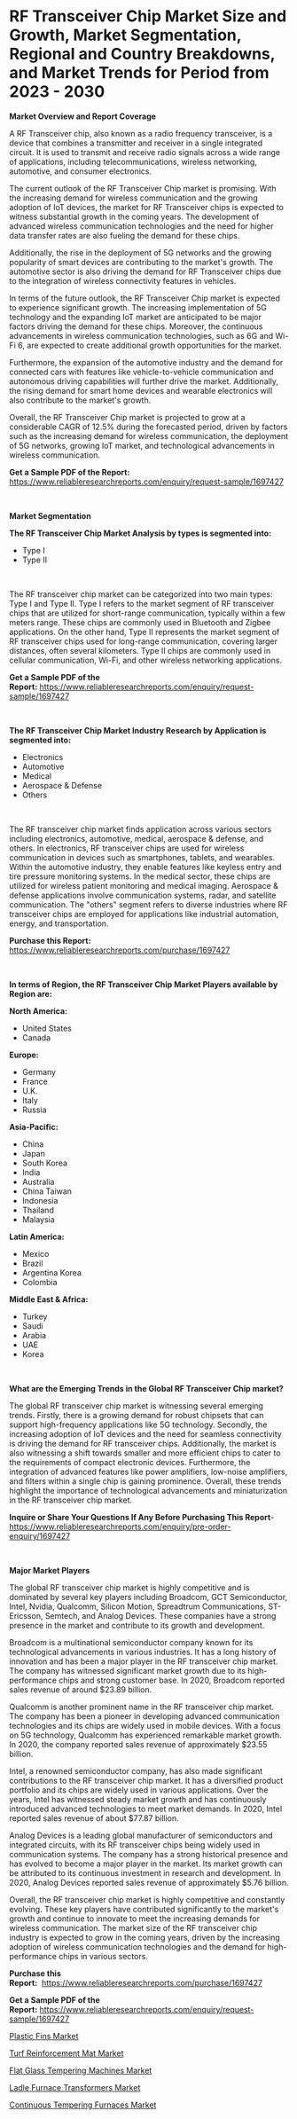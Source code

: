 <p><h1>RF Transceiver Chip Market Size and Growth, Market Segmentation, Regional and Country Breakdowns, and Market Trends for Period from 2023 -  2030</h1></p><p><strong>Market Overview and Report Coverage</strong></p>
<p><p>A RF Transceiver chip, also known as a radio frequency transceiver, is a device that combines a transmitter and receiver in a single integrated circuit. It is used to transmit and receive radio signals across a wide range of applications, including telecommunications, wireless networking, automotive, and consumer electronics.</p><p>The current outlook of the RF Transceiver Chip market is promising. With the increasing demand for wireless communication and the growing adoption of IoT devices, the market for RF Transceiver chips is expected to witness substantial growth in the coming years. The development of advanced wireless communication technologies and the need for higher data transfer rates are also fueling the demand for these chips.</p><p>Additionally, the rise in the deployment of 5G networks and the growing popularity of smart devices are contributing to the market's growth. The automotive sector is also driving the demand for RF Transceiver chips due to the integration of wireless connectivity features in vehicles.</p><p>In terms of the future outlook, the RF Transceiver Chip market is expected to experience significant growth. The increasing implementation of 5G technology and the expanding IoT market are anticipated to be major factors driving the demand for these chips. Moreover, the continuous advancements in wireless communication technologies, such as 6G and Wi-Fi 6, are expected to create additional growth opportunities for the market.</p><p>Furthermore, the expansion of the automotive industry and the demand for connected cars with features like vehicle-to-vehicle communication and autonomous driving capabilities will further drive the market. Additionally, the rising demand for smart home devices and wearable electronics will also contribute to the market's growth.</p><p>Overall, the RF Transceiver Chip market is projected to grow at a considerable CAGR of 12.5% during the forecasted period, driven by factors such as the increasing demand for wireless communication, the deployment of 5G networks, growing IoT market, and technological advancements in wireless communication.</p></p>
<p><strong>Get a Sample PDF of the Report:</strong> <a href="https://www.reliableresearchreports.com/enquiry/request-sample/1697427">https://www.reliableresearchreports.com/enquiry/request-sample/1697427</a></p>
<p>&nbsp;</p>
<p><strong>Market Segmentation</strong></p>
<p><strong>The RF Transceiver Chip Market Analysis by types is segmented into:</strong></p>
<p><ul><li>Type I</li><li>Type II</li></ul></p>
<p>&nbsp;</p>
<p><p>The RF transceiver chip market can be categorized into two main types: Type I and Type II. Type I refers to the market segment of RF transceiver chips that are utilized for short-range communication, typically within a few meters range. These chips are commonly used in Bluetooth and Zigbee applications. On the other hand, Type II represents the market segment of RF transceiver chips used for long-range communication, covering larger distances, often several kilometers. Type II chips are commonly used in cellular communication, Wi-Fi, and other wireless networking applications.</p></p>
<p><strong>Get a Sample PDF of the Report:</strong>&nbsp;<a href="https://www.reliableresearchreports.com/enquiry/request-sample/1697427">https://www.reliableresearchreports.com/enquiry/request-sample/1697427</a></p>
<p>&nbsp;</p>
<p><strong>The RF Transceiver Chip Market Industry Research by Application is segmented into:</strong></p>
<p><ul><li>Electronics</li><li>Automotive</li><li>Medical</li><li>Aerospace & Defense</li><li>Others</li></ul></p>
<p>&nbsp;</p>
<p><p>The RF transceiver chip market finds application across various sectors including electronics, automotive, medical, aerospace & defense, and others. In electronics, RF transceiver chips are used for wireless communication in devices such as smartphones, tablets, and wearables. Within the automotive industry, they enable features like keyless entry and tire pressure monitoring systems. In the medical sector, these chips are utilized for wireless patient monitoring and medical imaging. Aerospace & defense applications involve communication systems, radar, and satellite communication. The "others" segment refers to diverse industries where RF transceiver chips are employed for applications like industrial automation, energy, and transportation.</p></p>
<p><strong>Purchase this Report:</strong>&nbsp; <a href="https://www.reliableresearchreports.com/purchase/1697427">https://www.reliableresearchreports.com/purchase/1697427</a></p>
<p>&nbsp;</p>
<p><strong>In terms of Region, the RF Transceiver Chip Market Players available by Region are:</strong></p>
<p>
    <p> <strong> North America: </strong>
        <ul>
            <li>United States</li>
            <li>Canada</li>
        </ul>
        </p> 
    <p> <strong> Europe: </strong>
        <ul>
            <li>Germany</li>
            <li>France</li>
            <li>U.K.</li>
            <li>Italy</li>
            <li>Russia</li>
        </ul>
        </p> 
    <p> <strong> Asia-Pacific: </strong>
        <ul>
            <li>China</li>
            <li>Japan</li>
            <li>South Korea</li>
            <li>India</li>
            <li>Australia</li>
            <li>China Taiwan</li>
            <li>Indonesia</li>
            <li>Thailand</li>
            <li>Malaysia</li>
        </ul>
        </p> 
    <p> <strong> Latin America: </strong>
        <ul>
            <li>Mexico</li>
            <li>Brazil</li>
            <li>Argentina Korea</li>
            <li>Colombia</li>
        </ul>
        </p> 
    <p> <strong> Middle East & Africa: </strong>
        <ul>
            <li>Turkey</li>
            <li>Saudi</li>
            <li>Arabia</li>
            <li>UAE</li>
            <li>Korea</li>
        </ul>
    </p>
    </p>
<p>&nbsp;</p>
<p><strong>What are the Emerging Trends in the Global RF Transceiver Chip market?</strong></p>
<p><p>The global RF transceiver chip market is witnessing several emerging trends. Firstly, there is a growing demand for robust chipsets that can support high-frequency applications like 5G technology. Secondly, the increasing adoption of IoT devices and the need for seamless connectivity is driving the demand for RF transceiver chips. Additionally, the market is also witnessing a shift towards smaller and more efficient chips to cater to the requirements of compact electronic devices. Furthermore, the integration of advanced features like power amplifiers, low-noise amplifiers, and filters within a single chip is gaining prominence. Overall, these trends highlight the importance of technological advancements and miniaturization in the RF transceiver chip market.</p></p>
<p><strong>Inquire or Share Your Questions If Any Before Purchasing This Report</strong>- <a href="https://www.reliableresearchreports.com/enquiry/pre-order-enquiry/1697427">https://www.reliableresearchreports.com/enquiry/pre-order-enquiry/1697427</a></p>
<p>&nbsp;</p>
<p><strong>Major Market Players</strong></p>
<p><p>The global RF transceiver chip market is highly competitive and is dominated by several key players including Broadcom, GCT Semiconductor, Intel, Nvidia, Qualcomm, Silicon Motion, Spreadtrum Communications, ST-Ericsson, Semtech, and Analog Devices. These companies have a strong presence in the market and contribute to its growth and development.</p><p>Broadcom is a multinational semiconductor company known for its technological advancements in various industries. It has a long history of innovation and has been a major player in the RF transceiver chip market. The company has witnessed significant market growth due to its high-performance chips and strong customer base. In 2020, Broadcom reported sales revenue of around $23.89 billion.</p><p>Qualcomm is another prominent name in the RF transceiver chip market. The company has been a pioneer in developing advanced communication technologies and its chips are widely used in mobile devices. With a focus on 5G technology, Qualcomm has experienced remarkable market growth. In 2020, the company reported sales revenue of approximately $23.55 billion.</p><p>Intel, a renowned semiconductor company, has also made significant contributions to the RF transceiver chip market. It has a diversified product portfolio and its chips are widely used in various applications. Over the years, Intel has witnessed steady market growth and has continuously introduced advanced technologies to meet market demands. In 2020, Intel reported sales revenue of about $77.87 billion.</p><p>Analog Devices is a leading global manufacturer of semiconductors and integrated circuits, with its RF transceiver chips being widely used in communication systems. The company has a strong historical presence and has evolved to become a major player in the market. Its market growth can be attributed to its continuous investment in research and development. In 2020, Analog Devices reported sales revenue of approximately $5.76 billion.</p><p>Overall, the RF transceiver chip market is highly competitive and constantly evolving. These key players have contributed significantly to the market's growth and continue to innovate to meet the increasing demands for wireless communication. The market size of the RF transceiver chip industry is expected to grow in the coming years, driven by the increasing adoption of wireless communication technologies and the demand for high-performance chips in various sectors.</p></p>
<p><strong>Purchase this Report:</strong>&nbsp;&nbsp;<a href="https://www.reliableresearchreports.com/purchase/1697427">https://www.reliableresearchreports.com/purchase/1697427</a></p>
<p></p>
<p><strong>Get a Sample PDF of the Report:</strong>&nbsp;<a href="https://www.reliableresearchreports.com/enquiry/request-sample/1697427">https://www.reliableresearchreports.com/enquiry/request-sample/1697427</a></p>
<p><p><a href="https://medium.com/@mayekuhic/plastic-fins-market-size-growth-forecast-2023-2030-0117caa8fab6">Plastic Fins Market</a></p><p><a href="https://medium.com/@ikeschumm/turf-reinforcement-mat-market-size-growth-forecast-2023-2030-786d968f3574">Turf Reinforcement Mat Market</a></p><p><a href="https://www.linkedin.com/pulse/decoding-flat-glass-tempering-machines-market-deep-dive/">Flat Glass Tempering Machines Market</a></p><p><a href="https://www.linkedin.com/pulse/ladle-furnace-transformers-market-size-growth-forecast/">Ladle Furnace Transformers Market</a></p><p><a href="https://www.linkedin.com/pulse/continuous-tempering-furnaces-market-challenges-opportunities/">Continuous Tempering Furnaces Market</a></p></p>